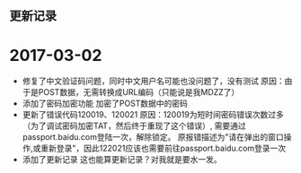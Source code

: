 ## 更新记录
# 2017-03-02
* 修复了中文验证码问题，同时中文用户名可能也没问题了，没有测试
  原因：由于是POST数据，无需转换成URL编码（只能说是我MDZZ了）
* 添加了密码加密功能
  加密了POST数据中的密码
* 更新了错误代码120019、120021
  原因：120019为短时间密码错误次数过多（为了调试密码加密TAT，然后终于重现了这个错误）, 需要通过passport.baidu.com登陆一次，解除锁定。
  原报错描述为"请在弹出的窗口操作,或重新登录"，因此122021应该也需要前往passport.baidu.com登录一次
* 添加了更新记录
  这也能算更新记录？对我就是要水一发。
